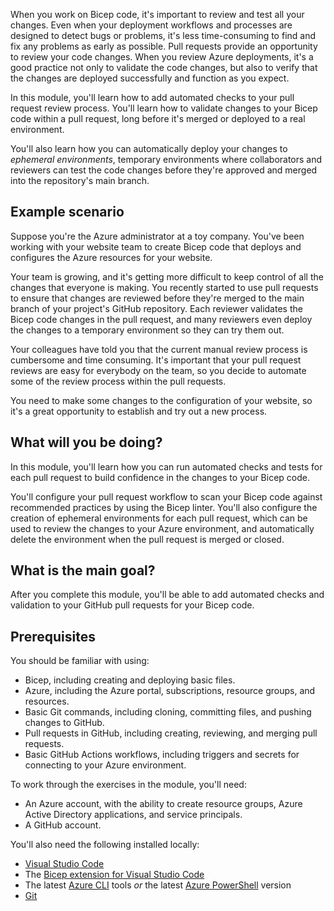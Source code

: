 When you work on Bicep code, it's important to review and test all your changes. Even when your deployment workflows and processes are designed to detect bugs or problems, it's less time-consuming to find and fix any problems as early as possible. Pull requests provide an opportunity to review your code changes. When you review Azure deployments, it's a good practice not only to validate the code changes, but also to verify that the changes are deployed successfully and function as you expect.

In this module, you'll learn how to add automated checks to your pull request review process. You'll learn how to validate changes to your Bicep code within a pull request, long before it's merged or deployed to a real environment. 

You'll also learn how you can automatically deploy your changes to *ephemeral environments*, temporary environments where collaborators and reviewers can test the code changes before they're approved and merged into the repository's main branch.

## Example scenario

Suppose you're the Azure administrator at a toy company. You've been working with your website team to create Bicep code that deploys and configures the Azure resources for your website.

Your team is growing, and it's getting more difficult to keep control of all the changes that everyone is making. You recently started to use pull requests to ensure that changes are reviewed before they're merged to the main branch of your project's GitHub repository. Each reviewer validates the Bicep code changes in the pull request, and many reviewers even deploy the changes to a temporary environment so they can try them out.

Your colleagues have told you that the current manual review process is cumbersome and time consuming. It's important that your pull request reviews are easy for everybody on the team, so you decide to automate some of the review process within the pull requests.

You need to make some changes to the configuration of your website, so it's a great opportunity to establish and try out a new process.

## What will you be doing?

In this module, you'll learn how you can run automated checks and tests for each pull request to build confidence in the changes to your Bicep code.

You'll configure your pull request workflow to scan your Bicep code against recommended practices by using the Bicep linter. You'll also configure the creation of ephemeral environments for each pull request, which can be used to review the changes to your Azure environment, and automatically delete the environment when the pull request is merged or closed.

## What is the main goal?

After you complete this module, you'll be able to add automated checks and validation to your GitHub pull requests for your Bicep code.

## Prerequisites

You should be familiar with using:

  - Bicep, including creating and deploying basic files.
  - Azure, including the Azure portal, subscriptions, resource groups, and resources.
  - Basic Git commands, including cloning, committing files, and pushing changes to GitHub.
  - Pull requests in GitHub, including creating, reviewing, and merging pull requests.
  - Basic GitHub Actions workflows, including triggers and secrets for connecting to your Azure environment.

To work through the exercises in the module, you'll need:

  - An Azure account, with the ability to create resource groups, Azure Active Directory applications, and service principals.
  - A GitHub account.
  
You'll also need the following installed locally:
  
  - [Visual Studio Code](https://code.visualstudio.com?azure-portal=true)
  - The [Bicep extension for Visual Studio Code](https://marketplace.visualstudio.com/items?itemName=ms-azuretools.vscode-bicep&azure-portal=true)
  - The latest [Azure CLI](/cli/azure/install-azure-cli) tools *or* the latest [Azure PowerShell](/powershell/azure/install-az-ps) version
  - [Git](https://git-scm.com/download?azure-portal=true)
